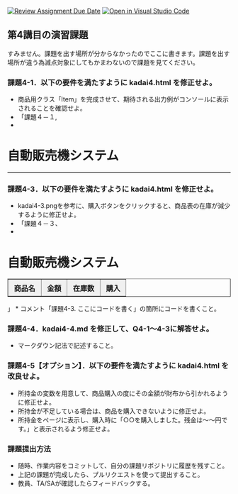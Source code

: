 [![Review Assignment Due Date](https://classroom.github.com/assets/deadline-readme-button-22041afd0340ce965d47ae6ef1cefeee28c7c493a6346c4f15d667ab976d596c.svg)](https://classroom.github.com/a/q1RWxQjY)
[![Open in Visual Studio Code](https://classroom.github.com/assets/open-in-vscode-2e0aaae1b6195c2367325f4f02e2d04e9abb55f0b24a779b69b11b9e10269abc.svg)](https://classroom.github.com/online_ide?assignment_repo_id=19535591&assignment_repo_type=AssignmentRepo)
## 第4講目の演習課題
すみません。課題を出す場所が分からなかったのでここに書きます。課題を出す場所が違う為減点対象にしてもかまわないので課題を見てください。
### 課題4-1．以下の要件を満たすように kadai4.html を修正せよ。
* 商品用クラス「Item」を完成させて、期待される出力例がコンソールに表示されることを確認せよ。
* 「課題４－１,
* <!DOCTYPE html>
<html lang="ja">
<head>
    <meta charset="utf-8">
    <title>演習課題4：自動販売機（クラス）</title>
</head>
<body>
    <h1 id="vending-machine">自動販売機システム</h1>
    <table id="item_area" border="1"></table>
    <script>
        // 商品一覧を記録する連想配列の配列
        const items =  [
            { id: 1, name: "緑茶", price: 140, stock: 5 },
            { id: 2, name: "水", price: 100, stock: 14 },
            { id: 3, name: "オレンジジュース", price: 150, stock: 7 },
            { id: 4, name: "リンゴジュース", price: 150, stock: 9 },
            { id: 5, name: "炭酸水", price: 120, stock: 1 },
            { id: 6, name: "サイダー", price: 160, stock: 3 },
            { id: 7, name: "コーヒー", price: 170, stock: 8 },
            { id: 8, name: "紅茶", price: 140, stock: 6 }
        ];

        // 商品用のクラス定義
        class Item {
            static number = 1;
            constructor(name, price, stock) {
                this.id = Item.number;
                this.name = name;
                this.price = price;
                this.stock = stock;
                Item.number++;
            }

            // 商品一覧の表示関数
            static showItemList(list) {
                console.log("商品は以下の" + (list.length) + "種類です。");
                list.forEach(item => {
                    console.log(`商品番号: ${item.id}, 商品名: ${item.name}, 金額: ${item.price}, 在庫数: ${item.stock}`);
                });
                console.log(""); // 空行の出力
            }
            
            // 商品購入の関数
            buyItem() {          
                if (this.stock >= 1) { 
                    console.log("商品番号: "+this.id+", 商品名: "+this.name+"を購入します。");
                    this.stock--; // 購入による商品の在庫削減処理
                    console.log("残りは" + this.stock + "個です。");
                } else {
                    console.log(this.name+"は商品の在庫がないため購入できません。");
                }
            }
        } // End of Item class

        // 商品テーブルのエレメント抽出
        const itemArea = document.getElementById("item_area");
        itemArea.innerHTML += "<tr><th>商品名</th><th>金額</th><th>在庫数</th><th>購入</th></tr>";

        // 配列のオブジェクト作成
        const item_list = items.map(item => new Item(item.name, item.price, item.stock));
        
        // 商品表の作成
        item_list.forEach(item => {
            itemArea.innerHTML += `<tr>
                <td>${item.name}</td>
                <td>${item.price}円</td>
                <td>${item.stock}個</td>
                <td><button id="button${item.id}">購入</button></td>
            </tr>`;
        });

        // クリックイベント時の購入処理の設定
        for (let i = 0; i < item_list.length; i++) {
            document.getElementById("button" + item_list[i].id).onclick = () => {
                item_list[i].buyItem();
            };
        }

        Item.showItemList(item_list);
    </script>
</body>
</html>」
* コメント「課題4-1. ここにコードを書く」の箇所にコードを書くこと。
  

### 課題4-2．以下の要件を満たすように kadai4.html を修正せよ。
* kadai4-2.pngを参考に、商品名、金額、在庫数、購入ボタンが表示されるように修正せよ。
* tableタグを使って表を整形すること。
* コメント「課題4-2. ここにコードを書く」の箇所にコードを書くこと。
* 「課題４－２,
* <!DOCTYPE html>
<html lang="ja">
<head>
  <meta charset="utf-8">
  <title>演習課題4：自動販売機（クラス）</title>
  <style>
    table { border-collapse: collapse; }
    th, td { padding: .4em .8em; text-align: center; }
    th { background: #f0f0f0; }
  </style>
</head>
<body>
  <h1 id="vending-machine">自動販売機システム</h1>

  <table id="item_area" border="1">
    <tr><th>商品名</th><th>金額</th><th>在庫数</th><th>購入</th></tr>
  </table>

  <script>
    const items = [
      { id: 1, name: "緑茶",          price: 140, stock: 5  },
      { id: 2, name: "水",            price: 100, stock: 14 },
      { id: 3, name: "オレンジジュース", price: 150, stock: 7  },
      { id: 4, name: "リンゴジュース",  price: 150, stock: 9  },
      { id: 5, name: "炭酸水",        price: 120, stock: 1  },
      { id: 6, name: "サイダー",      price: 160, stock: 3  },
      { id: 7, name: "コーヒー",      price: 170, stock: 8  },
      { id: 8, name: "紅茶",          price: 140, stock: 6  }
    ];


    class Item {
      static number = 1;               // 次の id 割当用
      constructor(name, price, stock) {
        this.id    = Item.number++;
        this.name  = name;
        this.price = price;
        this.stock = stock;
      }

      static showItemList(list) {
        for (const it of list) {
          console.log(`id: ${it.id}, name: ${it.name}, ${it.price}円, 残り${it.stock}個`);
        }
        console.log(`商品は以下の${list.length}種類です。`);
      }

      buyItem() {
        if (this.stock >= 1) {
          console.log(`商品番号: ${this.id}, 商品名: ${this.name}を購入します。`);
          this.stock--;                                            // 在庫を 1 減らす
          console.log(`残りは${this.stock}個です。`);

          document.getElementById(`stock${this.id}`).textContent = this.stock;
        } else {
          console.log(`${this.name}は商品の在庫がないため購入できません。`);
        }
      }
    }

    const itemArea = document.getElementById("item_area");

    const item_list = items.map(obj => new Item(obj.name, obj.price, obj.stock));

    for (const it of item_list) {
      itemArea.insertAdjacentHTML(
        "beforeend",
        `<tr>
           <td>${it.name}</td>
           <td>${it.price}</td>
           <td id="stock${it.id}">${it.stock}</td>
           <td><button id="button${it.id}">購入</button></td>
         </tr>`
      );
    }

    for (const it of item_list) {
      document.getElementById(`button${it.id}`).onclick = () => it.buyItem();
    }

    Item.showItemList(item_list);
  </script>
</body>
</html>

### 課題4-3．以下の要件を満たすように kadai4.html を修正せよ。
* kadai4-3.pngを参考に、購入ボタンをクリックすると、商品表の在庫が減少するように修正せよ。
* 「課題４－３、
* <!DOCTYPE html>
<html lang="ja">
<head>
  <meta charset="utf-8">
  <title>演習課題4：自動販売機（クラス）</title>
  <style>
    table { border-collapse: collapse; }
    th, td { padding: 0.4em 0.8em; text-align: center; }
    th     { background: #f0f0f0; }
    button { width: 4em; }
  </style>
</head>
<body>
  <h1 id="vending-machine">自動販売機システム</h1>

  <table id="item_area" border="1">
    <tr><th>商品名</th><th>金額</th><th>在庫数</th><th>購入</th></tr>
  </table>

  <script>
    const items = [
      { id: 1, name: "緑茶",          price: 140, stock: 5  },
      { id: 2, name: "水",            price: 100, stock: 14 },
      { id: 3, name: "オレンジジュース", price: 150, stock: 7  },
      { id: 4, name: "リンゴジュース",  price: 150, stock: 9  },
      { id: 5, name: "炭酸水",        price: 120, stock: 1  },
      { id: 6, name: "サイダー",      price: 160, stock: 3  },
      { id: 7, name: "コーヒー",      price: 170, stock: 8  },
      { id: 8, name: "紅茶",          price: 140, stock: 6  }
    ];

    class Item {
      static number = 1;                 // 次に割り当てる id
      constructor(name, price, stock) {
        this.id    = Item.number++;
        this.name  = name;
        this.price = price;
        this.stock = stock;
      }

      static showItemList(list) {
        for (const it of list) {
          console.log(`id: ${it.id}, name: ${it.name}, ${it.price}円, 残り${it.stock}個`);
        }
        console.log(`商品は以下の${list.length}種類です。\n`);
      }

      buyItem() {
        if (this.stock >= 1) {
          console.log(`商品番号: ${this.id}, 商品名: ${this.name}を購入します。`);
          this.stock--;
          console.log(`残りは${this.stock}個です。\n`);

          // 在庫セルを書き換え
          document.getElementById(`stock${this.id}`).textContent = this.stock;
        } else {
          console.log(`${this.name}は商品の在庫がないため購入できません。\n`);
        }
      }
    }

    const itemArea  = document.getElementById("item_area");

    const item_list = items.map(obj => new Item(obj.name, obj.price, obj.stock));

    for (const it of item_list) {
      itemArea.insertAdjacentHTML(
        "beforeend",
        `<tr>
           <td>${it.name}</td>
           <td>${it.price}</td>
           <td id="stock${it.id}">${it.stock}</td>
           <td><button id="button${it.id}">購入</button></td>
         </tr>`
      );
    }

    for (const it of item_list) {
      document.getElementById(`button${it.id}`).onclick = () => it.buyItem();
    }

    Item.showItemList(item_list);
  </script>
</body>
</html>」
* コメント「課題4-3. ここにコードを書く」の箇所にコードを書くこと。

### 課題4-4．kadai4-4.md を修正して、Q4-1～4-3に解答せよ。
* マークダウン記法で記述すること。

### 課題4-5【オプション】．以下の要件を満たすように kadai4.html を改良せよ。
* 所持金の変数を用意して、商品購入の度にその金額が財布から引かれるように修正せよ。
* 所持金が不足している場合は、商品を購入できないように修正せよ。
* 所持金をページに表示し、購入時に「○○を購入しました。残金は～～円です。」と表示されるよう修正せよ。

### 課題提出方法
* 随時、作業内容をコミットして、自分の課題リポジトリに履歴を残すこと。
* 上記の課題が完成したら、プルリクエストを使って提出すること。
* 教員、TA/SAが確認したらフィードバックする。

